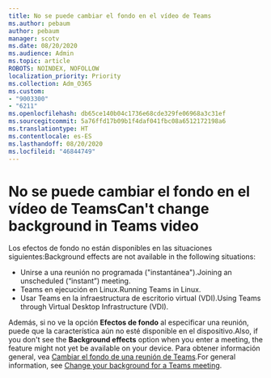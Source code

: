 ```yaml
---
title: No se puede cambiar el fondo en el vídeo de Teams
ms.author: pebaum
author: pebaum
manager: scotv
ms.date: 08/20/2020
ms.audience: Admin
ms.topic: article
ROBOTS: NOINDEX, NOFOLLOW
localization_priority: Priority
ms.collection: Adm_O365
ms.custom:
- "9003300"
- "6211"
ms.openlocfilehash: db65ce140b04c1736e68cde329fe06968a3c31ef
ms.sourcegitcommit: 5a76ffd17b09b1f4daf041fbc08a6512172198a6
ms.translationtype: HT
ms.contentlocale: es-ES
ms.lasthandoff: 08/20/2020
ms.locfileid: "46844749"
---
```

# <a name="cant-change-background-in-teams-video"></a><span data-ttu-id="38b4c-102">No se puede cambiar el fondo en el vídeo de Teams</span><span class="sxs-lookup"><span data-stu-id="38b4c-102">Can't change background in Teams video</span></span>

<span data-ttu-id="38b4c-103">Los efectos de fondo no están disponibles en las situaciones siguientes:</span><span class="sxs-lookup"><span data-stu-id="38b4c-103">Background effects are not available in the following situations:</span></span>

- <span data-ttu-id="38b4c-104">Unirse a una reunión no programada ("instantánea").</span><span class="sxs-lookup"><span data-stu-id="38b4c-104">Joining an unscheduled (“instant”) meeting.</span></span>
- <span data-ttu-id="38b4c-105">Teams en ejecución en Linux.</span><span class="sxs-lookup"><span data-stu-id="38b4c-105">Running Teams in Linux.</span></span>
- <span data-ttu-id="38b4c-106">Usar Teams en la infraestructura de escritorio virtual (VDI).</span><span class="sxs-lookup"><span data-stu-id="38b4c-106">Using Teams through Virtual Desktop Infrastructure (VDI).</span></span>

<span data-ttu-id="38b4c-107">Además, si no ve la opción **Efectos de fondo** al especificar una reunión, puede que la característica aún no esté disponible en el dispositivo.</span><span class="sxs-lookup"><span data-stu-id="38b4c-107">Also, if you don't see the **Background effects** option when you enter a meeting, the feature might not yet be available on your device.</span></span> <span data-ttu-id="38b4c-108">Para obtener información general, vea [Cambiar el fondo de una reunión de Teams](https://support.microsoft.com/office/change-your-background-for-a-teams-meeting-f77a2381-443a-499d-825e-509a140f4780).</span><span class="sxs-lookup"><span data-stu-id="38b4c-108">For general information, see [Change your background for a Teams meeting](https://support.microsoft.com/office/change-your-background-for-a-teams-meeting-f77a2381-443a-499d-825e-509a140f4780).</span></span>